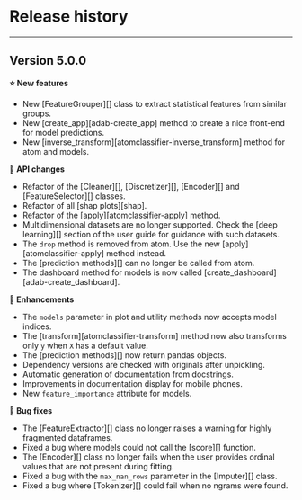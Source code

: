 # Release history
-----------------

<a name="v500"></a>
## Version 5.0.0

**:star: New features**

* New [FeatureGrouper][] class to extract statistical features from
  similar groups.
* New [create_app][adab-create_app] method to create a nice front-end
  for model predictions.
* New [inverse_transform][atomclassifier-inverse_transform] method for
  atom and models.

**:pencil: API changes**

* Refactor of the [Cleaner][], [Discretizer][], [Encoder][] and [FeatureSelector][]
  classes.
* Refactor of all [shap plots][shap].
* Refactor of the [apply][atomclassifier-apply] method.
* Multidimensional datasets are no longer supported. Check the [deep learning][]
  section of the user guide for guidance with such datasets.
* The `drop` method is removed from atom. Use the new [apply][atomclassifier-apply]
  method instead.
* The [prediction methods][] can no longer be called from atom.
* The dashboard method for models is now called [create_dashboard][adab-create_dashboard].

**:rocket: Enhancements**

* The `models` parameter in plot and utility methods now accepts model indices.
* The [transform][atomclassifier-transform] method now also transforms
  only `y` when `X` has a default value.
* The [prediction methods][] now return pandas objects.
* Dependency versions are checked with originals after unpickling.
* Automatic generation of documentation from docstrings.
* Improvements in documentation display for mobile phones.
* New `feature_importance` attribute for models.

**:bug: Bug fixes**

* The [FeatureExtractor][] class no longer raises a warning for highly
  fragmented dataframes.
* Fixed a bug where models could not call the [score][] function.
* The [Encoder][] class no longer fails when the user provides ordinal
  values that are not present during fitting.
* Fixed a bug with the `max_nan_rows` parameter in the [Imputer][] class.
* Fixed a bug where [Tokenizer][] could fail when no ngrams were found.
